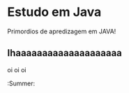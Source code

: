 # Estudo em Java

Primordios de apredizagem em JAVA!
## Ihaaaaaaaaaaaaaaaaaaaa

oi oi oi

 :Summer: 
 